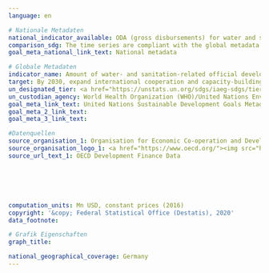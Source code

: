 ```yaml
---
language: en

# Nationale Metadaten
national_indicator_available: ODA (gross disbursements) for water and sanitation <br> ODA (gross disbursements) for other related water and sanitation purposes
comparison_sdg: The time series are compliant with the global metadata. As the global metadata are not conclusive as to whether "ODA for other related water and sanitation purposes" have to be included, these are presented in a separate time series.
goal_meta_national_link_text: National metadata

# Globale Metadaten
indicator_name: Amount of water- and sanitation-related official development assistance that is part of a government-coordinated spending plan
target: By 2030, expand international cooperation and capacity-building support to developing countries in water- and sanitation-related activities and programmes, including water harvesting, desalination, water efficiency, wastewater treatment, recycling and reuse technologies
un_designated_tier: <a href="https://unstats.un.org/sdgs/iaeg-sdgs/tier-classification/" title="Click here for more information on the UN tier classification.">Tier I</a>
un_custodian_agency: World Health Organization (WHO)/United Nations Environment Programme (UNEP)/Organisation for Economic Co-operation and Development (OECD)
goal_meta_link_text: United Nations Sustainable Development Goals Metadata
goal_meta_2_link_text: 
goal_meta_3_link_text: 

#Datenquellen
source_organisation_1: Organisation for Economic Co-operation and Development (OECD)
source_organisation_logo_1: <a href="https://www.oecd.org/"><img src="https://g205sdgs.github.io/sdg-indicators/public/OrgImgEn/oecd.png" alt="Logo oecd" style="height:60px; width:148px" /></a>
source_url_text_1: OECD Development Finance Data






computation_units: Mn USD, constant prices (2016)
copyright: '&copy; Federal Statistical Office (Destatis), 2020'
data_footnote: 

# Grafik Eigenschaften
graph_title: 

national_geographical_coverage: Germany
---
```


